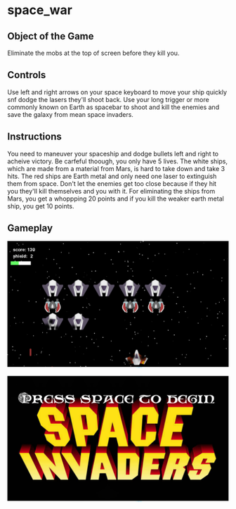 # space_war

## Object of the Game

Eliminate the mobs at the top of screen before they kill you.

## Controls

Use left and right arrows on your space keyboard to move your ship quickly snf dodge the lasers they'll shoot back. Use your long trigger or more commonly known on Earth as spacebar to shoot and kill the enemies and save the galaxy from mean space invaders.

## Instructions
You need to maneuver your spaceship and dodge bullets left and right to acheive victory. Be carfeful thoough, you only have 5 lives. The white ships, which are made from a material from Mars, is hard to take down and take 3 hits. The red ships are Earth metal and only need one laser to extinguish them from space. Don't let the enemies get too close because if they hit you they'll kill themselves and you with it. For eliminating the ships from Mars, you get a whoppping 20 points and if you kill the weaker earth metal ship, you get 10 points.

## Gameplay

![alt text](https://github.com/D12020/space_war/blob/master/screenshots/Capture().PNG)

![alt text](https://github.com/D12020/space_war/blob/master/screenshots/Capture.PNG)

